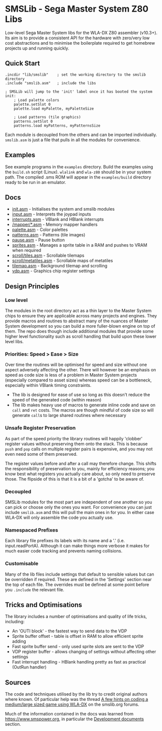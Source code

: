 # SMSLib - Sega Master System Z80 Libs

Low-level Sega Master System libs for the WLA-DX Z80 assembler (v10.3+). Its aim is to provide a consistent API for the hardware with zero/very low cost abstractions and to minimise the boilerplate required to get homebrew projects up and running quickly.

## Quick Start

```
.incdir "lib/smslib"    ; set the working directory to the smslib directory
.include "smslib.asm"   ; include the libs

; SMSLib will jump to the 'init' label once it has booted the system
init:
    ; Load palette colors
    palette.setSlot 0
    palette.load myPalette, myPaletteSize

    ; Load patterns (tile graphics)
    patterns.setSlot 0
    patterns.load myPatterns, myPatternsSize
```

Each module is decoupled from the others and can be imported individually. `smslib.asm` is just a file that pulls in all the modules for convenience.

## Examples

See example programs in the `examples` directory. Build the examples using the `build.sh` script (Linux). `wlalink` and `wla-z80` should be in your system path. The compiled .sms ROM will appear in the `examples/build` directory ready to be run in an emulator.

## Docs

- [init.asm](./docs/init.md) - Initialises the system and smslib modules
- [input.asm](./docs/input.md) - Interprets the joypad inputs
- [interrupts.asm](./docs/interrupts.md) - VBlank and HBlank interrupts
- [/mapper/\*.asm](./docs/mappers.md) - Memory mapper handlers
- [palette.asm](./docs/palette.md) - Color palettes
- [patterns.asm](./docs/patterns.md) - Patterns (tile images)
- [pause.asm](./docs/pause.md) - Pause button
- [sprites.asm](./docs/sprites.md) - Manages a sprite table in a RAM and pushes to VRAM when required
- [scroll/tiles.asm](./docs/scroll/tiles.md) - Scrollable tilemaps
- [scroll/metatiles.asm](./docs/scroll/metatiles.md) - Scrollable maps of metatiles
- [tilemap.asm](./docs/tilemap.md) - Background tilemap and scrolling
- [vdp.asm](./docs/vdp.md) - Graphics chip register settings

## Design Principles

### Low level

The modules in the root directory act as a thin layer to the Master System chips to ensure they are applicable across many projects and engines. They provide macros and routines to abstract many of the nuances of Master System development so you can build a more fuller-blown engine on top of them. The repo does though include additional modules that provide some higher level functionality such as scroll handling that build upon these lower level libs.

### Priorities: Speed > Ease > Size

Over time the routines will be optimised for speed and size without one aspect adversely affecting the other. There will however be an emphasis on speed as code size is less of a problem in Master System projects (especially compared to asset sizes) whereas speed can be a bottleneck, especially within VBlank timing constraints.

- The lib is designed for ease of use so long as this doesn't reduce the speed of the generated code (within reason)
- The lib makes heavy use of macros to generate inline code and save on `call` and `ret` costs. The macros are though mindful of code size so will generate `call`s to large shared routines where necessary

### Unsafe Register Preservation

As part of the speed priority the library routines will happily 'clobber' register values without preserving them onto the stack. This is because `push` and `pop` calls on multiple register pairs is expensive, and you may not even need some of them preserved.

The register values before and after a call may therefore change. This shifts the responsibility of preservation to you, mainly for efficiency reasons; you know best what registers you actually care about, so only need to preserve those. The flipside of this is that it is a bit of a 'gotcha' to be aware of.

### Decoupled

SMSLib modules for the most part are independent of one another so you can pick or choose only the ones you want. For convenience you can just include `smslib.asm` and this will pull the main ones in for you. In either case WLA-DX will only assemble the code you actually use.

### Namespaced Prefixes

Each library file prefixes its labels with its name and a '.' (i.e. input.readPortA). Although it can make things more verbose it makes for much easier code tracking and prevents naming collisions.

### Customisable

Many of the lib files include settings that default to sensible values but can be overridden if required. These are defined in the 'Settings' section near the top of each file. The overrides must be defined at some point before you `.include` the relevant file.

## Tricks and Optimisations

The library includes a number of optimisations and quality of life tricks, including:

- An 'OUTI block' - the fastest way to send data to the VDP
- Sprite buffer offset - table is offset in RAM to allow efficient sprite adding
- Fast sprite buffer send - only used sprite slots are sent to the VDP
- VDP register buffer - allows changing of settings without affecting other settings
- Fast interrupt handling - HBlank handling pretty as fast as practical (OutRun handler)

## Sources

The code and techniques utilised by the lib try to credit original authors where known. Of particular help was the thread [A few hints on coding a medium/large sized game using WLA-DX](https://www.smspower.org/forums/15794-AFewHintsOnCodingAMediumLargeSizedGameUsingWLADX) on the smslib.org forums.

Much of the information contained in the docs was learned from https://www.smspower.org, in particular the [Development documents](https://www.smspower.org/Development/Documents) section.
